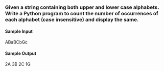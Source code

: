 ### Given a string containing both upper and lower case alphabets. Write a Python program to count the number of occurrences of each alphabet (case insensitive) and display the same.


#### Sample Input
ABaBCbGc


#### Sample Output
2A
3B 
2C
1G
